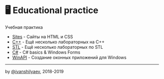 # 🖥 Educational practice
Учебная практика

 - [Sites](https://github.com/ivanshilyaev/bsu/tree/master/educational_practice/sites) - Сайты на HTML и CSS
 - [C++](https://github.com/ivanshilyaev/bsu/tree/master/educational_practice/c%2B%2B) - Ещё несколько лабораторных на C++
 - [STL](https://github.com/ivanshilyaev/bsu/tree/master/educational_practice/stl) - Ещё несколько лабораторных  по STL
 - [C#](https://github.com/ivanshilyaev/bsu/tree/master/educational_practice/c%23) - C# basics & Windows Forms
 - [WinAPI](https://github.com/ivanshilyaev/bsu/tree/master/educational_practice/winapi) - Создание оконных приложений для Windows
---
by [@ivanshilyaev](https://github.com/ivanshilyaev), 2018-2019
